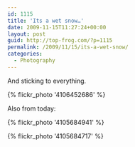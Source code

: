 ```yaml
---
id: 1115
title: 'Its a wet snow…'
date: 2009-11-15T11:27:24+00:00
layout: post
guid: http://top-frog.com/?p=1115
permalink: /2009/11/15/its-a-wet-snow/
categories:
  - Photography
---
```

And sticking to everything.

{% flickr_photo '4106452686' %}

Also from today:

{% flickr_photo '4105684941' %}

{% flickr_photo '4105684717' %}
